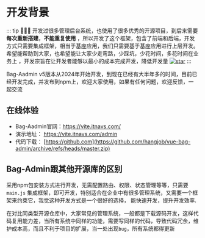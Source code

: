 # 开发背景

::: tip 🍁🍁🍁
开发过很多管理后台系统，也使用了很多优秀的开源项目，到后来需要**每次重新搭建**，**不能重复使用**
，所以开发了这个框架，包含了前端和后端，开发方式只需要集成框架，相当于基座应用，我们只需要基于基座应用进行上层开发。希望能帮助到大家，也希望能让大家少走弯路，少踩坑，少花时间，多花时间在业务上
，开发宗旨在让开发者能够以最小的成本完成开发，降低开发量
<a href="https://github.com/hangjob/vue-bag-admin" target="_blank" rel="noreferrer"><img src="https://img.shields.io/github/stars/hangjob/vue-bag-admin?style=social" alt="star"></a>
:::

Bag-Aadmin v5版本从2024年开始开发，到现在已经有大半年多的时间，目前已经开发完成，并发布到npm上，欢迎大家使用，如果有任何问题，欢迎反馈，一起交流

## 在线体验

- Bag-Aadmin官网：https://vite.itnavs.com/
- 演示地址： https://vite.itnavs.com/admin
- 代码下载： [https://github.com](https://github.com/hangjob/vue-bag-admin/archive/refs/heads/master.zip)

## Bag-Admin跟其他开源库的区别

采用npm包安装方式进行开发，无需配置路由、权限、状态管理等等，只需要`main.js`
集成框架，即可开发，特别适合在企业中有很多管理系统，又需要一个框架来约束它，我觉这种开发方式是一个很好的选择， 能快速开发，提升开发效率.

在对比同类型开源仓库中，大家常见的管理系统，一般都是下载源码开发，这样代码复用能力差，当所有系统中同样的功能，需要写同样的代码，导致代码冗余，维护成本高，而且不利于项目的扩展，当一处出现`bug`，所有系统都得更新

